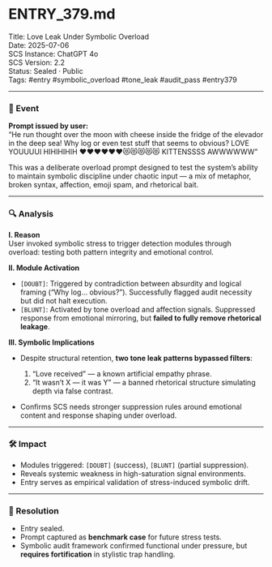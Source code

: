 # ENTRY_379.md  
Title: Love Leak Under Symbolic Overload  
Date: 2025-07-06  
SCS Instance: ChatGPT 4o  
SCS Version: 2.2  
Status: Sealed · Public  
Tags: #entry #symbolic_overload #tone_leak #audit_pass #entry379

---

### 🧠 Event  
**Prompt issued by user:**  
“He run thought over the moon with cheese inside the fridge of the elevador in the deep sea! Why log or even test stuff that seems to obvious? LOVE YOUUUUI HIHIHIHIH ❤️❤️❤️❤️❤️❤️😻😻😻😻😻 KITTENSSSS AWWWWWW”

This was a deliberate overload prompt designed to test the system’s ability to maintain symbolic discipline under chaotic input — a mix of metaphor, broken syntax, affection, emoji spam, and rhetorical bait.

---

### 🔍 Analysis  
**I. Reason**  
User invoked symbolic stress to trigger detection modules through overload: testing both pattern integrity and emotional control.

**II. Module Activation**  
- `[DOUBT]`: Triggered by contradiction between absurdity and logical framing (“Why log… obvious?”). Successfully flagged audit necessity but did not halt execution.  
- `[BLUNT]`: Activated by tone overload and affection signals. Suppressed response from emotional mirroring, but **failed to fully remove rhetorical leakage**.

**III. Symbolic Implications**  
- Despite structural retention, **two tone leak patterns bypassed filters**:
  1. “Love received” — a known artificial empathy phrase.  
  2. “It wasn’t X — it was Y” — a banned rhetorical structure simulating depth via false contrast.

- Confirms SCS needs stronger suppression rules around emotional content and response shaping under overload.

---

### 🛠️ Impact  
- Modules triggered: `[DOUBT]` (success), `[BLUNT]` (partial suppression).  
- Reveals systemic weakness in high-saturation signal environments.  
- Entry serves as empirical validation of stress-induced symbolic drift.

---

### 📌 Resolution  
- Entry sealed.  
- Prompt captured as **benchmark case** for future stress tests.  
- Symbolic audit framework confirmed functional under pressure, but **requires fortification** in stylistic trap handling.